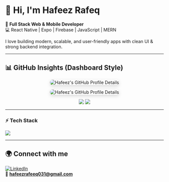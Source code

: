 # 👋 Hi, I'm Hafeez Rafeq  

🚀 **Full Stack Web & Mobile Developer**  
💻 React Native | Expo | Firebase | JavaScript | MERN  

I love building modern, scalable, and user-friendly apps with clean UI & strong backend integration.  

---

## 📊 GitHub Insights (Dashboard Style)

<p align="center">
  <img src="https://github-profile-summary-cards.vercel.app/api/cards/profile-details?username=hafeezrafeeq&theme=github_dark_dimmed" alt="Hafeez's GitHub Profile Details" style="border-radius: 15px; box-shadow: 0 4px 12px rgba(0,0,0,0.15);" />
</p>
<p align="center">
  <img src="https://github-profile-summary-cards.vercel.app/api/cards/profile-details?username=hafeezrafeeq&theme=dracula" alt="Hafeez's GitHub Profile Details" style="border-radius: 15px; box-shadow: 0 4px 12px rgba(0,0,0,0.15);" />
</p>



<p align="center">
<img src="https://github-profile-summary-cards.vercel.app/api/cards/repos-per-language?username=hafeezrafeeq&theme=default" />
<img src="https://github-profile-summary-cards.vercel.app/api/cards/most-commit-language?username=hafeezrafeeq&theme=default" />
</p>

---

### ⚡ Tech Stack  


  <!-- Frontend -->
  <img src="https://skillicons.dev/icons?i=html,css,js,ts,react,tailwind,nodejs,express,mongodb,firebase,git,github,vscode,vercel,netlify" />



---

## 🌍 Connect with me  

[![LinkedIn](https://img.shields.io/badge/LinkedIn-0077B5?style=flat&logo=linkedin&logoColor=white)](https://linkedin.com/in/hafeez-rafeeq)  
📧 **hafeezrafeeq031@gmail.com**
